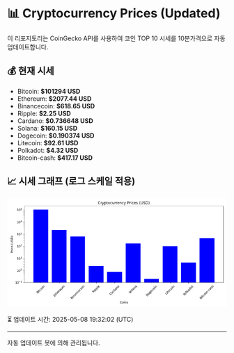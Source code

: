 
# 📊 Cryptocurrency Prices (Updated)

이 리포지토리는 CoinGecko API를 사용하여 코인 TOP 10 시세를 10분가격으로 자동 업데이트합니다.

## 💰 현재 시세
- Bitcoin: **$101294 USD**
- Ethereum: **$2077.44 USD**
- Binancecoin: **$618.65 USD**
- Ripple: **$2.25 USD**
- Cardano: **$0.736648 USD**
- Solana: **$160.15 USD**
- Dogecoin: **$0.190374 USD**
- Litecoin: **$92.61 USD**
- Polkadot: **$4.32 USD**
- Bitcoin-cash: **$417.17 USD**

## 📈 시세 그래프 (로그 스케일 적용)
![Crypto Prices](crypto_prices.png)

⏳ 업데이트 시간: 2025-05-08 19:32:02 (UTC)

---
자동 업데이트 봇에 의해 관리됩니다.
